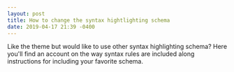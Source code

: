 ```yaml
---
layout: post
title: How to change the syntax hightlighting schema
date: 2019-04-17 21:39 -0400
---
```



Like the theme but would like to use other syntax highlighting schema? Here
you'll find an account on the way syntax rules are included along instructions
for including your favorite schema.


